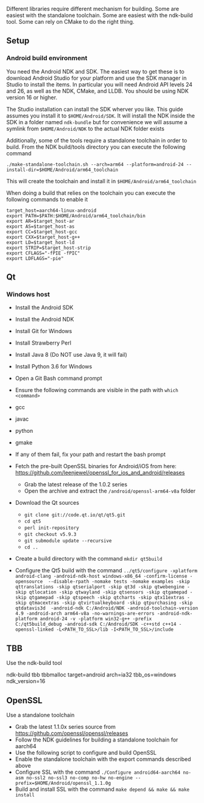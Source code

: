 Different libraries require different mechanism for building.  Some are easiest with the standalone toolchain. Some are easiest with the ndk-build tool.  Some can rely on CMake to do the right thing.

## Setup

### Android build environment

You need the Android NDK and SDK.  The easiest way to get these is to download Android Studio for your platform and use the SDK manager in Studio to install the items.  In particular you will need Android API levels 24 and 26, as well as the NDK, CMake, and LLDB.  You should be using NDK version 16 or higher.

The Studio installation can install the SDK wherver you like.  This guide assumes you install it to `$HOME/Android/SDK`.  It will install the NDK inside the SDK in a folder named `ndk-bundle` but for convenience we will assume a symlink from `$HOME/Android/NDK` to the actual NDK folder exists
 
Additionally, some of the tools require a standalone toolchain in order to build.  From the NDK build/tools directory you can execute the following command

`./make-standalone-toolchain.sh --arch=arm64 --platform=android-24 --install-dir=$HOME/Android/arm64_toolchain`

This will create the toolchain and install it in `$HOME/Android/arm64_toolchain`

When doing a build that relies on the toolchain you can execute the following commands to enable it

```
target_host=aarch64-linux-android
export PATH=$PATH:$HOME/Android/arm64_toolchain/bin
export AR=$target_host-ar
export AS=$target_host-as
export CC=$target_host-gcc
export CXX=$target_host-g++
export LD=$target_host-ld
export STRIP=$target_host-strip
export CFLAGS="-fPIE -fPIC"
export LDFLAGS="-pie"
```

  

## Qt

### Windows host

* Install the Android SDK
* Install the Android NDK	
* Install Git for Windows
* Install Strawberry Perl
* Install Java 8 (Do NOT use Java 9, it will fail)
* Install Python 3.6 for Windows
* Open a Git Bash command prompt
* Ensure the following commands are visible in the path with `which <command>`
 * gcc
 * javac
 * python
 * gmake
* If any of them fail, fix your path and restart the bash prompt
* Fetch the pre-built OpenSSL binaries for Android/iOS from here:  https://github.com/leenjewel/openssl_for_ios_and_android/releases
  * Grab the latest release of the 1.0.2 series
  * Open the archive and extract the `/android/openssl-arm64-v8a` folder 
   
* Download the Qt sources 
  * `git clone git://code.qt.io/qt/qt5.git`
  * `cd qt5`
  * `perl init-repository`
  * `git checkout v5.9.3`
  * `git submodule update --recursive`
  * `cd ..`
* Create a build directory with the command `mkdir qt5build`
* Configure the Qt5 build with the command `../qt5/configure -xplatform android-clang -android-ndk-host windows-x86_64 -confirm-license -opensource  --disable-rpath -nomake tests -nomake examples -skip qttranslations -skip qtserialport -skip qt3d -skip qtwebengine -skip qtlocation -skip qtwayland -skip qtsensors -skip qtgamepad -skip qtgamepad -skip qtspeech -skip qtcharts -skip qtx11extras -skip qtmacextras -skip qtvirtualkeyboard -skip qtpurchasing -skip qtdatavis3d  -android-ndk C:/Android/NDK -android-toolchain-version 4.9 -android-arch arm64-v8a -no-warnings-are-errors -android-ndk-platform android-24 -v -platform win32-g++ -prefix C:/qt5build_debug -android-sdk C:/Android/SDK -c++std c++14 -openssl-linked -L<PATH_TO_SSL>/lib -I<PATH_TO_SSL>/include`


   
## TBB

Use the ndk-build tool

ndk-build tbb tbbmalloc target=android arch=ia32 tbb_os=windows ndk_version=16

## OpenSSL

Use a standalone toolchain

* Grab the latest 1.1.0x series source from https://github.com/openssl/openssl/releases
* Follow the NDK guidelines for building a standalone toolchain for aarch64
* Use the following script to configure and build OpenSSL 
* Enable the standalone toolchain with the export commands described above
* Configure SSL with the command `./Configure android64-aarch64 no-asm no-ssl2 no-ssl3 no-comp no-hw no-engine --prefix=$HOME/Android/openssl_1.1.0g` 
* Build and install SSL with the command `make depend && make && make install`

 


   

